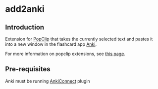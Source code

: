 # add2anki
 

## Introduction

Extension for [PopClip](http://pilotmoon.com/popclip) that takes the currently selected text and pastes it into a new window in the flashcard app [Anki](https://apps.ankiweb.net). 

For more information on popclip extensions, see [this page](https://github.com/pilotmoon/PopClip-Extensions/blob/master/README.md).

## Pre-requisites

Anki must be running
[AnkiConnect](https://foosoft.net/projects/anki-connect/) plugin
